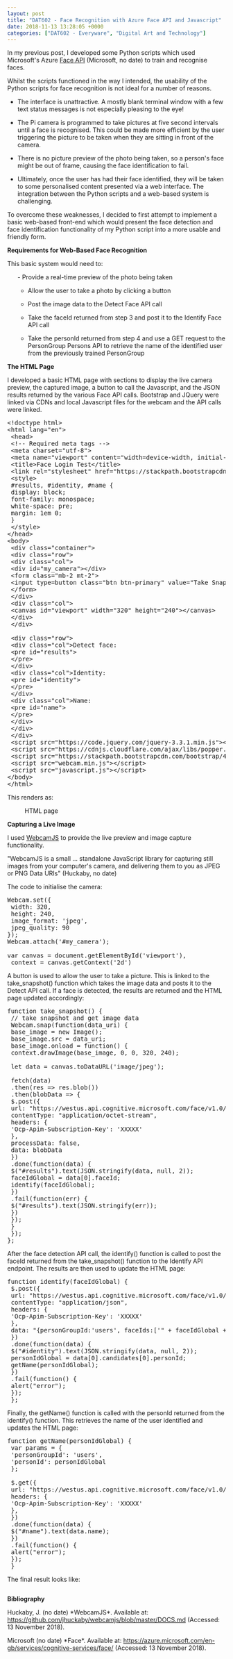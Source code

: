 ```yaml
---
layout: post
title: "DAT602 - Face Recognition with Azure Face API and Javascript"
date: 2018-11-13 13:28:05 +0000
categories: ["DAT602 - Everyware", "Digital Art and Technology"]
---
```


<p>In my previous post, I developed some Python scripts which used Microsoft's Azure <a href="https://azure.microsoft.com/en-us/services/cognitive-services/face/">Face API</a> (Microsoft, no date) to train and recognise faces.</p>

Whilst the scripts functioned in the way I intended, the usability of the Python scripts for face recognition is not ideal for a number of reasons.

- The interface is unattractive. A mostly blank terminal window with a few text status messages is not especially pleasing to the eye!

- The Pi camera is programmed to take pictures at five second intervals until a face is recognised. This could be made more efficient by the user triggering the picture to be taken when they are sitting in front of the camera.

- There is no picture preview of the photo being taken, so a person's face might be out of frame, causing the face identification to fail.

- Ultimately, once the user has had their face identified, they will be taken to some personalised content presented via a web interface. The integration between the Python scripts and a web-based system is challenging.

To overcome these weaknesses, I decided to first attempt to implement a basic web-based front-end which would present the face detection and face identification functionality of my Python script into a more usable and friendly form.

**Requirements for Web-Based Face Recognition**

This basic system would need to:

<ol>- Provide a real-time preview of the photo being taken

- Allow the user to take a photo by clicking a button

- Post the image data to the Detect Face API call

- Take the faceId returned from step 3 and post it to the Identify Face API call

- Take the personId returned from step 4 and use a GET request to the PersonGroup Persons API to retrieve the name of the identified user from the previously trained PersonGroup
</ol>

**The HTML Page**

I developed a basic HTML page with sections to display the live camera preview, the captured image, a button to call the Javascript, and the JSON results returned by the various Face API calls. Bootstrap and JQuery were linked via CDNs and local Javascript files for the webcam and the API calls were linked.

<pre class="EnlighterJSRAW" data-enlighter-language="html" data-enlighter-theme="" data-enlighter-highlight="" data-enlighter-linenumbers="" data-enlighter-lineoffset="" data-enlighter-title="" data-enlighter-group="">&lt;!doctype html>
&lt;html lang="en">
 &lt;head>
 &lt;!-- Required meta tags -->
 &lt;meta charset="utf-8">
 &lt;meta name="viewport" content="width=device-width, initial-scale=1, shrink-to-fit=no">
 &lt;title>Face Login Test&lt;/title>
 &lt;link rel="stylesheet" href="https://stackpath.bootstrapcdn.com/bootstrap/4.1.3/css/bootstrap.min.css">
 &lt;style>
 #results, #identity, #name {
 display: block;
 font-family: monospace;
 white-space: pre;
 margin: 1em 0;
 }
 &lt;/style>
&lt;/head>
&lt;body>
 &lt;div class="container">
 &lt;div class="row">
 &lt;div class="col">
 &lt;div id="my_camera">&lt;/div>
 &lt;form class="mb-2 mt-2">
 &lt;input type=button class="btn btn-primary" value="Take Snapshot" onClick="take_snapshot()">
 &lt;/form>
 &lt;/div>
 &lt;div class="col">
 &lt;canvas id="viewport" width="320" height="240">&lt;/canvas>
 &lt;/div>
 &lt;/div>
 
 &lt;div class="row">
 &lt;div class="col">Detect face:
 &lt;pre id="results">
 &lt;/pre>
 &lt;/div>
 &lt;div class="col">Identity:
 &lt;pre id="identity">
 &lt;/pre>
 &lt;/div>
 &lt;div class="col">Name:
 &lt;pre id="name">
 &lt;/pre>
 &lt;/div>
 &lt;/div>
 &lt;/div>
 &lt;script src="https://code.jquery.com/jquery-3.3.1.min.js">&lt;/script>
 &lt;script src="https://cdnjs.cloudflare.com/ajax/libs/popper.js/1.14.3/umd/popper.min.js">&lt;/script>
 &lt;script src="https://stackpath.bootstrapcdn.com/bootstrap/4.1.3/js/bootstrap.min.js">&lt;/script>
 &lt;script src="webcam.min.js">&lt;/script>
 &lt;script src="javascript.js">&lt;/script>
&lt;/body>
&lt;/html></pre>

This renders as:

<figure><a href="{{ site.baseurl }}/wp-content/uploads/2023/05/face_login_html.png"><img src="https://www.circleseven.co.uk/wp-content/uploads/2023/05/face_login_html.png" alt="" loading="lazy"></a><figcaption>HTML page</figcaption></figure>

**Capturing a Live Image**

<p>I used <a href="https://github.com/jhuckaby/webcamjs/blob/master/DOCS.md">WebcamJS</a> to provide the live preview and image capture functionality.</p>

"WebcamJS is a small ... standalone JavaScript library for capturing still images from your computer's camera, and delivering them to you as JPEG or PNG Data URIs" (Huckaby, no date)

The code to initialise the camera:

<pre class="EnlighterJSRAW" data-enlighter-language="js" data-enlighter-theme="" data-enlighter-highlight="" data-enlighter-linenumbers="" data-enlighter-lineoffset="" data-enlighter-title="" data-enlighter-group="">Webcam.set({
 width: 320,
 height: 240,
 image_format: 'jpeg',
 jpeg_quality: 90
});
Webcam.attach('#my_camera');

var canvas = document.getElementById('viewport'),
 context = canvas.getContext('2d')</pre>

A button is used to allow the user to take a picture. This is linked to the take_snapshot() function which takes the image data and posts it to the Detect API call. If a face is detected, the results are returned and the HTML page updated accordingly:

<pre class="EnlighterJSRAW" data-enlighter-language="js" data-enlighter-theme="" data-enlighter-highlight="" data-enlighter-linenumbers="" data-enlighter-lineoffset="" data-enlighter-title="" data-enlighter-group="">function take_snapshot() {
 // take snapshot and get image data
 Webcam.snap(function(data_uri) {
 base_image = new Image();
 base_image.src = data_uri;
 base_image.onload = function() {
 context.drawImage(base_image, 0, 0, 320, 240);

 let data = canvas.toDataURL('image/jpeg');

 fetch(data)
 .then(res => res.blob())
 .then(blobData => {
 $.post({
 url: "https://westus.api.cognitive.microsoft.com/face/v1.0/detect",
 contentType: "application/octet-stream",
 headers: {
 'Ocp-Apim-Subscription-Key': 'XXXXX'
 },
 processData: false,
 data: blobData
 })
 .done(function(data) {
 $("#results").text(JSON.stringify(data, null, 2));
 faceIdGlobal = data[0].faceId;
 identify(faceIdGlobal);
 })
 .fail(function(err) {
 $("#results").text(JSON.stringify(err));
 })
 });
 }
 });
};</pre>

After the face detection API call, the identify() function is called to post the faceId returned from the take_snapshot() function to the Identify API endpoint. The results are then used to update the HTML page:

<pre class="EnlighterJSRAW" data-enlighter-language="js" data-enlighter-theme="" data-enlighter-highlight="" data-enlighter-linenumbers="" data-enlighter-lineoffset="" data-enlighter-title="" data-enlighter-group="">function identify(faceIdGlobal) {
 $.post({
 url: "https://westus.api.cognitive.microsoft.com/face/v1.0/identify",
 contentType: "application/json",
 headers: {
 'Ocp-Apim-Subscription-Key': 'XXXXX'
 },
 data: "{personGroupId:'users', faceIds:['" + faceIdGlobal + "'], confidenceThreshold: '.5'}"
 })
 .done(function(data) {
 $("#identity").text(JSON.stringify(data, null, 2));
 personIdGlobal = data[0].candidates[0].personId;
 getName(personIdGlobal);
 })
 .fail(function() {
 alert("error");
 });
 };</pre>

Finally, the getName() function is called with the personId returned from the identify() function. This retrieves the name of the user identified and updates the HTML page:

<pre class="EnlighterJSRAW" data-enlighter-language="js" data-enlighter-theme="" data-enlighter-highlight="" data-enlighter-linenumbers="" data-enlighter-lineoffset="" data-enlighter-title="" data-enlighter-group="">function getName(personIdGlobal) {
 var params = {
 'personGroupId': 'users',
 'personId': personIdGlobal
 };

 $.get({
 url: "https://westus.api.cognitive.microsoft.com/face/v1.0/persongroups/users/persons/" + personIdGlobal,
 headers: {
 'Ocp-Apim-Subscription-Key': 'XXXXX'
 },
 })
 .done(function(data) {
 $("#name").text(data.name);
 })
 .fail(function() {
 alert("error");
 });
 }</pre>

The final result looks like:

<figure><a href="{{ site.baseurl }}/wp-content/uploads/2023/05/matthew_result-1.png"><img src="https://www.circleseven.co.uk/wp-content/uploads/2023/05/matthew_result-1.png" alt="" loading="lazy"></a></figure>

**Bibliography**

<p>Huckaby, J. (no date) *WebcamJS*. Available at: <a href="https://github.com/jhuckaby/webcamjs/blob/master/DOCS.md">https://github.com/jhuckaby/webcamjs/blob/master/DOCS.md</a> (Accessed: 13 November 2018).</p>

<p>Microsoft (no date) *Face*. Available at: <a href="https://azure.microsoft.com/en-gb/services/cognitive-services/face/">https://azure.microsoft.com/en-gb/services/cognitive-services/face/</a> (Accessed: 13 November 2018).</p>
